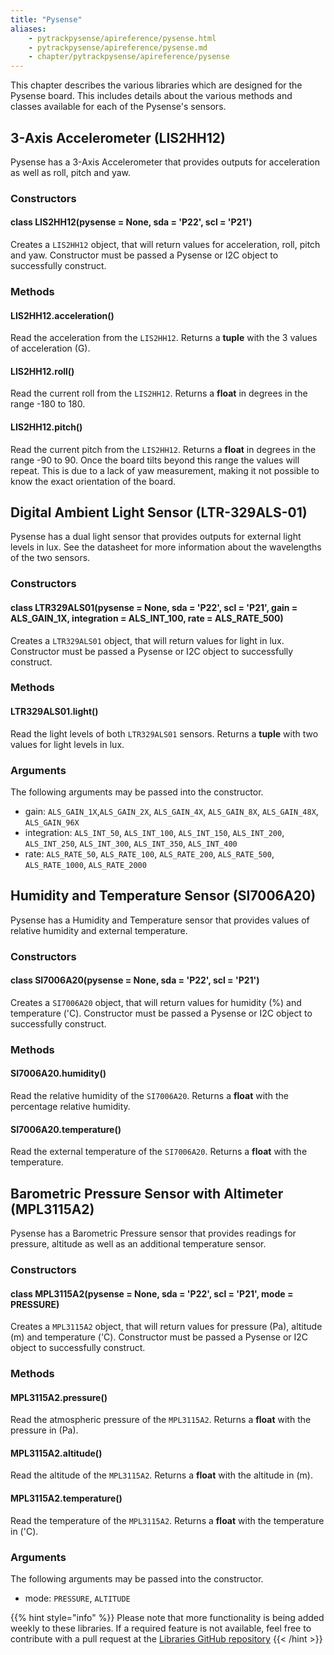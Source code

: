 ```yaml
---
title: "Pysense"
aliases:
    - pytrackpysense/apireference/pysense.html
    - pytrackpysense/apireference/pysense.md
    - chapter/pytrackpysense/apireference/pysense
---
```


This chapter describes the various libraries which are designed for the Pysense board. This includes details about the various methods and classes available for each of the Pysense's sensors.

## 3-Axis Accelerometer (LIS2HH12)

Pysense has a 3-Axis Accelerometer that provides outputs for acceleration as well as roll, pitch and yaw.

### Constructors

#### class LIS2HH12(pysense = None, sda = 'P22', scl = 'P21')

Creates a `LIS2HH12` object, that will return values for acceleration, roll, pitch and yaw. Constructor must be passed a Pysense or I2C object to successfully construct.

### Methods

#### LIS2HH12.acceleration()

Read the acceleration from the `LIS2HH12`. Returns a **tuple** with the 3 values of acceleration (G).

#### LIS2HH12.roll()

Read the current roll from the `LIS2HH12`. Returns a **float** in degrees in the range -180 to 180.

#### LIS2HH12.pitch()

Read the current pitch from the `LIS2HH12`. Returns a **float** in degrees in the range -90 to 90. Once the board tilts beyond this range the values will repeat. This is due to a lack of yaw measurement, making it not possible to know the exact orientation of the board.

## Digital Ambient Light Sensor (LTR-329ALS-01)

Pysense has a dual light sensor that provides outputs for external light levels in lux. See the datasheet for more information about the wavelengths of the two sensors.

### Constructors

#### class LTR329ALS01(pysense = None, sda = 'P22', scl = 'P21', gain = ALS\_GAIN\_1X, integration = ALS\_INT\_100, rate = ALS\_RATE\_500)

Creates a `LTR329ALS01` object, that will return values for light in lux. Constructor must be passed a Pysense or I2C object to successfully construct.

### Methods

#### LTR329ALS01.light()

Read the light levels of both `LTR329ALS01` sensors. Returns a **tuple** with two values for light levels in lux.

### Arguments

The following arguments may be passed into the constructor.

* gain: `ALS_GAIN_1X`,`ALS_GAIN_2X`, `ALS_GAIN_4X`, `ALS_GAIN_8X`, `ALS_GAIN_48X`, `ALS_GAIN_96X`
* integration: `ALS_INT_50`, `ALS_INT_100`, `ALS_INT_150`, `ALS_INT_200`, `ALS_INT_250`, `ALS_INT_300`, `ALS_INT_350`, `ALS_INT_400`
* rate: `ALS_RATE_50`, `ALS_RATE_100`, `ALS_RATE_200`, `ALS_RATE_500`, `ALS_RATE_1000`, `ALS_RATE_2000`

## Humidity and Temperature Sensor (SI7006A20)

Pysense has a Humidity and Temperature sensor that provides values of relative humidity and external temperature.

### Constructors

#### class SI7006A20(pysense = None, sda = 'P22', scl = 'P21')

Creates a `SI7006A20` object, that will return values for humidity (%) and temperature ('C). Constructor must be passed a Pysense or I2C object to successfully construct.

### Methods

#### SI7006A20.humidity()

Read the relative humidity of the `SI7006A20`. Returns a **float** with the percentage relative humidity.

#### SI7006A20.temperature()

Read the external temperature of the `SI7006A20`. Returns a **float** with the temperature.

## Barometric Pressure Sensor with Altimeter (MPL3115A2)

Pysense has a Barometric Pressure sensor that provides readings for pressure, altitude as well as an additional temperature sensor.

### Constructors

#### class MPL3115A2(pysense = None, sda = 'P22', scl = 'P21', mode = PRESSURE)

Creates a `MPL3115A2` object, that will return values for pressure (Pa), altitude (m) and temperature ('C). Constructor must be passed a Pysense or I2C object to successfully construct.

### Methods

#### MPL3115A2.pressure()

Read the atmospheric pressure of the `MPL3115A2`. Returns a **float** with the pressure in (Pa).

#### MPL3115A2.altitude()

Read the altitude of the `MPL3115A2`. Returns a **float** with the altitude in (m).

#### MPL3115A2.temperature()

Read the temperature of the `MPL3115A2`. Returns a **float** with the temperature in ('C).

### Arguments

The following arguments may be passed into the constructor.

* mode: `PRESSURE`, `ALTITUDE`

{{% hint style="info" %}}
Please note that more functionality is being added weekly to these libraries. If a required feature is not available, feel free to contribute with a pull request at the [Libraries GitHub repository](https://github.com/pycom/pycom-libraries)
{{< /hint >}}

